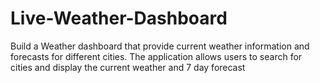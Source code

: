 # Live-Weather-Dashboard
Build a Weather dashboard that provide current weather information and forecasts for different cities. The application allows users to search for cities and display the current weather and 7 day forecast
